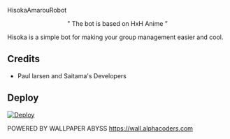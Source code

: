 <p align="center">
  
</p>

 HisokaAmarouRobot

</p>

<p align="center">
 " The bot is based on HxH Anime ”  
</p>




Hisoka is a simple bot for making your group management easier and cool.


## Credits 
* Paul larsen and Saitama's Developers

## Deploy 
[![Deploy](https://www.herokucdn.com/deploy/button.svg)](https://heroku.com/deploy?template=https://github.com/Notorious222/Hisoka)




POWERED BY WALLPAPER ABYSS
https://wall.alphacoders.com
